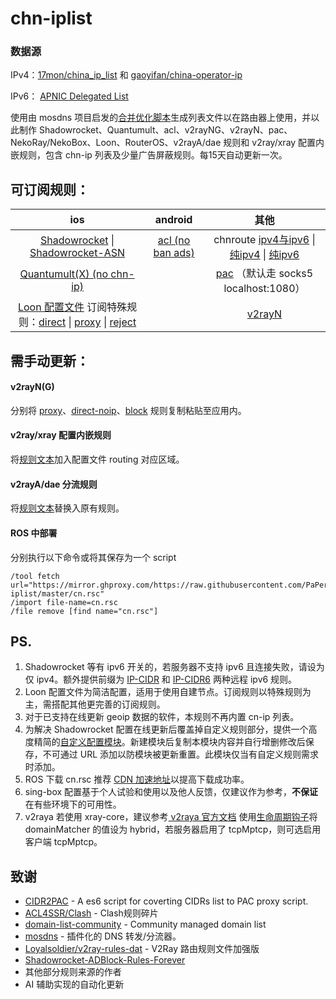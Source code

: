 # chn-iplist


### 数据源
IPv4：[17mon/china_ip_list](https://github.com/17mon/china_ip_list) 和 [gaoyifan/china-operator-ip](https://github.com/gaoyifan/china-operator-ip)

IPv6： [ APNIC Delegated List](http://ftp.apnic.net/apnic/stats/apnic/delegated-apnic-latest) 

使用由 mosdns 项目启发的[合并优化脚本](https://github.com/PaPerseller/chn-iplist/blob/master/scripts/update_chnip.py)生成列表文件以在路由器上使用，并以此制作 Shadowrocket、Quantumult、acl、v2rayNG、v2rayN、pac、NekoRay/NekoBox、Loon、RouterOS、v2rayA/dae 规则和 v2ray/xray 配置内嵌规则，包含 chn-ip 列表及少量广告屏蔽规则。每15天自动更新一次。

## 可订阅规则：

| ios                                                                                                                                                                                                                                                                                                                                                                                                                                   | android                                                                                     | 其他                                                                                                                                                                                                                                                                                             |
|:-------------------------------------------------------------------------------------------------------------------------------------------------------------------------------------------------------------------------------------------------------------------------------------------------------------------------------------------------------------------------------------------------------------------------------------:|:-------------------------------------------------------------------------------------------:|:----------------------------------------------------------------------------------------------------------------------------------------------------------------------------------------------------------------------------------------------------------------------------------------------:|
| [Shadowrocket](https://raw.githubusercontent.com/PaPerseller/chn-iplist/master/Shadowrocket.conf) \| [Shadowrocket-ASN](https://raw.githubusercontent.com/PaPerseller/chn-iplist/master/Shadowrocket-ASN.conf)                                                                                                                                                                                                                        | [acl (no ban ads)](https://raw.githubusercontent.com/PaPerseller/chn-iplist/master/chn.acl) | chnroute [ipv4与ipv6](https://raw.githubusercontent.com/PaPerseller/chn-iplist/master/chnroute.txt) \| [纯ipv4](https://raw.githubusercontent.com/PaPerseller/chn-iplist/master/chnroute-ipv4.txt) \| [纯ipv6](https://raw.githubusercontent.com/PaPerseller/chn-iplist/master/chnroute-ipv6.txt) |
| [Quantumult(X) (no chn-ip)](https://raw.githubusercontent.com/PaPerseller/chn-iplist/master/Quantumult(X)_noIP.conf)                                                                                                                                                                                                                                                                                                                  |                                                                                             | [pac](https://raw.githubusercontent.com/PaPerseller/chn-iplist/master/chnroute.pac) （默认走 socks5 localhost:1080）                                                                                                                                                                              |
| [Loon 配置文件](https://raw.githubusercontent.com/PaPerseller/chn-iplist/master/Loon/Loon.conf)  订阅特殊规则：[direct](https://raw.githubusercontent.com/PaPerseller/chn-iplist/master/Loon/ruleset/direct-special.list) \| [proxy](https://raw.githubusercontent.com/PaPerseller/chn-iplist/master/Loon/ruleset/proxy-special.list) \| [reject](https://raw.githubusercontent.com/PaPerseller/chn-iplist/master/Loon/ruleset/reject-special.list) |                                                                                             | [v2rayN ](https://raw.githubusercontent.com/PaPerseller/chn-iplist/master/v2rayN(G)/v2rayN_subrules_whitelist)                                                                                                                                                                                 |

## 需手动更新：

#### v2rayN(G)

分别将 [proxy](https://raw.githubusercontent.com/PaPerseller/chn-iplist/master/v2rayN(G)/proxy.txt)、[direct-noip](https://raw.githubusercontent.com/PaPerseller/chn-iplist/master/v2rayN(G)/direct-noip.txt)、[block](https://raw.githubusercontent.com/PaPerseller/chn-iplist/master/v2rayN(G)/block.txt) 规则复制粘贴至应用内。

#### v2ray/xray 配置内嵌规则

将[规则文本](https://raw.githubusercontent.com/PaPerseller/chn-iplist/master/v2ray-config_rule.json)加入配置文件 routing 对应区域。

#### v2rayA/dae 分流规则

将[规则文本](https://raw.githubusercontent.com/PaPerseller/chn-iplist/master/v2rayA.txt)替换入原有规则。


#### ROS 中部署

分别执行以下命令或将其保存为一个 script
```
/tool fetch url="https://mirror.ghproxy.com/https://raw.githubusercontent.com/PaPerseller/chn-iplist/master/cn.rsc"
/import file-name=cn.rsc
/file remove [find name="cn.rsc"]
```


## PS.

1. Shadowrocket 等有 ipv6 开关的，若服务器不支持 ipv6 且连接失败，请设为仅 ipv4。额外提供前缀为 [IP-CIDR](https://raw.githubusercontent.com/PaPerseller/chn-iplist/master/ipv6.list) 和 [IP-CIDR6](https://raw.githubusercontent.com/PaPerseller/chn-iplist/master/Loon/ruleset/ipv6.list) 两种远程 ipv6 规则。
2. Loon 配置文件为简洁配置，适用于使用自建节点。订阅规则以特殊规则为主，需搭配其他更完善的订阅规则。
3. 对于已支持在线更新 geoip 数据的软件，本规则不再内置 cn-ip 列表。
4. 为解决 Shadowrocket 配置在线更新后覆盖掉自定义规则部分，提供一个高度精简的[自定义配置模块](https://raw.githubusercontent.com/PaPerseller/chn-iplist/master/Shadowrocket-DIY.module)。新建模块后复制本模块内容并自行增删修改后保存，不可通过 URL 添加以防模块被更新重置。此模块仅当有自定义规则需求时添加。
5. ROS 下载 cn.rsc 推荐 [CDN 加速地址](https://mirror.ghproxy.com/https://raw.githubusercontent.com/PaPerseller/chn-iplist/master/cn.rsc)以提高下载成功率。
6. sing-box 配置基于个人试验和使用以及他人反馈，仅建议作为参考，**不保证**在有些环境下的可用性。
7. v2raya 若使用 xray-core，建议参考[ v2raya 官方文档](https://v2raya.org/docs/advanced-application/custom-extra-config/) 使用[生命周期钩子](https://github.com/PaPerseller/r2s-armbian-configure/blob/main/core-hook.py)将 domainMatcher 的值设为 hybrid，若服务器启用了 tcpMptcp，则可选启用客户端  tcpMptcp。

## 致谢

- [CIDR2PAC](https://github.com/wspl/CIDR2PAC) - A es6 script for coverting CIDRs list to PAC proxy script.
- [ACL4SSR/Clash](https://github.com/ACL4SSR/ACL4SSR/tree/master/Clash) - Clash规则碎片
- [domain-list-community](https://github.com/v2fly/domain-list-community) - Community managed domain list
- [mosdns](https://github.com/IrineSistiana/mosdns) - 插件化的 DNS 转发/分流器。
- [Loyalsoldier/v2ray-rules-dat](https://github.com/Loyalsoldier/v2ray-rules-dat) - V2Ray 路由规则文件加强版
- [Shadowrocket-ADBlock-Rules-Forever](https://github.com/Johnshall/Shadowrocket-ADBlock-Rules-Forever)
- 其他部分规则来源的作者
- AI 辅助实现的自动化更新
